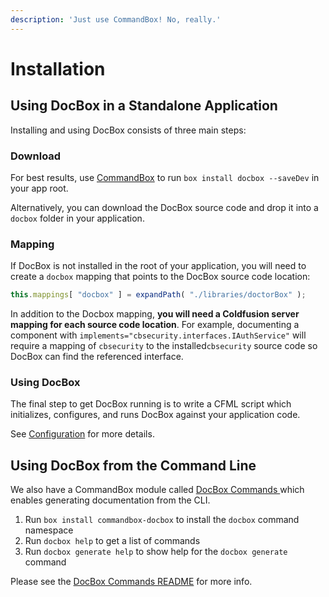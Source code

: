 ```yaml
---
description: 'Just use CommandBox! No, really.'
---
```


# Installation

## Using DocBox in a Standalone Application

Installing and using DocBox consists of three main steps:

### Download

For best results, use [CommandBox](https://commandbox.ortusbooks.com/) to run `box install docbox --saveDev` in your app root.

Alternatively, you can download the DocBox source code and drop it into a `docbox` folder in your application.

### Mapping

If DocBox is not installed in the root of your application, you will need to create a `docbox` mapping that points to the DocBox source code location:

```javascript
this.mappings[ "docbox" ] = expandPath( "./libraries/doctorBox" );
```

In addition to the Docbox mapping, **you will need a Coldfusion server mapping for each source code location**. For example, documenting a component with `implements="cbsecurity.interfaces.IAuthService"` will require a mapping of `cbsecurity` to the installed`cbsecurity` source code so DocBox can find the referenced interface.

### Using DocBox

The final step to get DocBox running  is to write a CFML script which initializes, configures, and runs DocBox against your application code.

See [Configuration](configuration.md) for more details.

## Using DocBox from the Command Line

We also have a CommandBox module called [DocBox Commands ](https://forgebox.io/view/commandbox-docbox)which enables generating documentation from the CLI.

1. Run `box install commandbox-docbox` to install the `docbox` command namespace
2. Run `docbox help` to get a list of commands
3. Run `docbox generate help` to show help for the `docbox generate` command

Please see the [DocBox Commands README](https://github.com/Ortus-Solutions/commandbox-docbox/blob/development/README.md) for more info.

